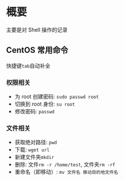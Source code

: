 # 概要

主要是对 Shell 操作的记录

## CentOS 常用命令

快捷键`tab`自动补全

### 权限相关

- 为 root 创建密码: `sudo passwd root`
- 切换到 root 身份: `su root`
- 修改密码: `passwd`

### 文件相关

- 获取绝对路径: `pwd`
- 下载: `wget url`
- 新建文件夹`mkdir`
- 删除: 文件`rm -r /home/test`, 文件夹`rm -rf`
- 重命名（即移动）: `mv 文件名 移动目的地文件名`
